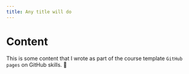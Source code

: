 ```yaml
---
title: Any title will do
---
```


# Content
This is some content that I wrote as part of the course template `GitHub pages` on GitHub skills. 🚀
